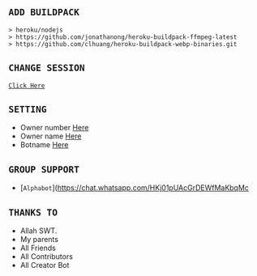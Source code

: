 

## `ADD BUILDPACK`

```
> heroku/nodejs
> https://github.com/jonathanong/heroku-buildpack-ffmpeg-latest
> https://github.com/clhuang/heroku-buildpack-webp-binaries.git
```

## `CHANGE SESSION`

[`Click Here`](https://github.com/zeeoneofc/Alphab0t11/blob/master/session.json#L1)

## `SETTING`

- Owner number [Here](https://github.com/zeeoneofc/Alphab0t11/blob/master/settings.json#L1)
- Owner name [Here](https://github.com/zeeoneofc/Alphab0t11/blob/master/settings.json#L1)
- Botname [Here](https://github.com/zeeoneofc/Alphab0t11/blob/master/settings.json#L1)


## ```GROUP SUPPORT```

- [`Alphabot`](https://chat.whatsapp.com/HKj01pUAcGrDEWfMaKbqMc


## `THANKS TO`

- Allah SWT.
- My parents
- All Friends
- All Contributors
- All Creator Bot
